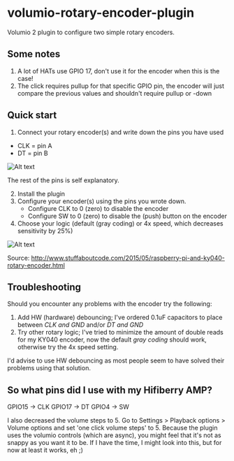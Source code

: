 # volumio-rotary-encoder-plugin
Volumio 2 plugin to configure two simple rotary encoders.

## Some notes
1. A lot of HATs use GPIO 17, don't use it for the encoder when this is the case!
2. The click requires pullup for that specific GPIO pin, the encoder will just compare the previous values and shouldn't require pullup or -down

## Quick start
1. Connect your rotary encoder(s) and write down the pins you have used

* CLK = pin A
* DT = pin B

![Alt text](/images/rotary_encoder.jpg?raw=true "Rotary encoder")

The rest of the pins is self explanatory.

2. Install the plugin
3. Configure your encoder(s) using the pins you wrote down.
   * Configure CLK to 0 (zero) to disable the encoder
   * Configure SW to 0 (zero) to disable the (push) button on the encoder
4. Choose your logic (default (gray coding) or 4x speed, which decreases sensitivity by 25%)

![Alt text](/images/rotary_logic.png?raw=true "Rotary encoder")

Source: http://www.stuffaboutcode.com/2015/05/raspberry-pi-and-ky040-rotary-encoder.html

## Troubleshooting
Should you encounter any problems with the encoder try the following:

1. Add HW (hardware) debouncing; I've ordered 0.1uF capacitors to place between *CLK and GND* and/or *DT and GND*
2. Try other rotary logic; I've tried to minimize the amount of double reads for my KY040 encoder, now the default *gray coding* should work, otherwise try the 4x speed setting.

I'd advise to use HW debouncing as most people seem to have solved their problems using that solution.

## So what pins did I use with my Hifiberry AMP?
GPIO15 -> CLK
GPIO17 -> DT
GPIO4 -> SW

I also decreased the volume steps to 5. Go to Settings > Playback options > Volume options and set 'one click volume steps' to 5. Because the plugin uses the volumio controls (which are async), you might feel that it's not as snappy as you want it to be. If I have the time, I might look into this, but for now at least it works, eh ;)